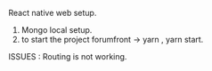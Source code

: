 
React native web setup.

1. Mongo local setup.
2. to start the project forumfront -> yarn , yarn start.

ISSUES : 
Routing is not working.
